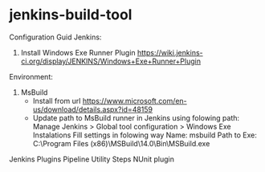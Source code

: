 # jenkins-build-tool

Configuration Guid
Jenkins:
1. Install Windows Exe Runner Plugin https://wiki.jenkins-ci.org/display/JENKINS/Windows+Exe+Runner+Plugin

Environment:
1. MsBuild 
    - Install from url https://www.microsoft.com/en-us/download/details.aspx?id=48159
    - Update path to MsBuild runner in Jenkins using folowing path:
        Manage Jenkins > Global tool configuration > Windows Exe Instalations
        Fill settings in folowing way
         Name: msbuild
         Path to Exe: C:\Program Files (x86)\MSBuild\14.0\Bin\MSBuild.exe
  
Jenkins Plugins 
  Pipeline Utility Steps
  NUnit plugin
  

